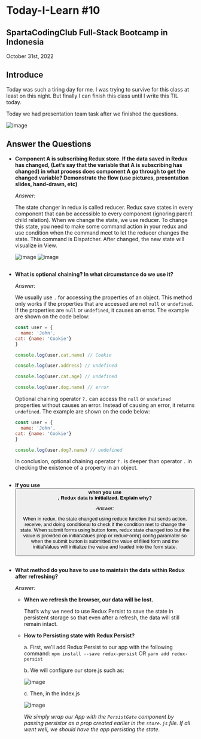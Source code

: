 # Today-I-Learn #10
## SpartaCodingClub Full-Stack Bootcamp in Indonesia
October 31st, 2022

## Introduce

Today was such a tiring day for me. I was trying to survive for this class at least on this night. 
But finally I can finish this class until I write this TIL today.

Today we had presentation team task after we finished the questions.

![image](https://user-images.githubusercontent.com/62550785/199056716-1d41dc4d-be39-44be-817e-143481add2ba.png)

## Answer the Questions
- **Component A is subscribing Redux store. If the data saved in Redux has changed, (Let’s say that the variable that A is subscribing has changed) in what process does component A go through to get the changed variable? Demonstrate the flow (use pictures, presentation slides, hand-drawn, etc)**
  
  *Answer:*
  
  The state changer in redux is called reducer. Redux save states in every component that can be accessible to every component 
  (ignoring parent child relation). When we change the state, we use reducer. To change this state, you need to make some command 
  action in your redux and use condition when the command meet to let the reducer changes the state. This command is Dispatcher. 
  After changed, the new state will visualize in View. 

  ![image](https://user-images.githubusercontent.com/62550785/199052737-f127a855-5f0f-4553-829f-d86887c536ed.png)
  ![image](https://user-images.githubusercontent.com/62550785/199056950-44ae829e-f516-456a-b705-573d984aedca.png)

##

- **What is optional chaining? In what circumstance do we use it?**
  
  *Answer:*
  
  We usually use ``` . ``` for accessing the properties of an object. This method only works if the properties that are accessed
  are not ``` null ``` or ``` undefined ```. If the properties are ``` null ``` or ``` undefined ```, it causes an error. 
  The example are shown on the code below:
  
  ```js
  const user = {
	name: 'John',
  cat: {name: 'Cookie'}
  }

  console.log(user.cat.name) // Cookie

  console.log(user.address) // undefined

  console.log(user.cat.age) // undefined

  console.log(user.dog.name) // error
  ```
  
  Optional chaining operator ``` ?. ``` can access the ``` null ``` or ``` undefined ``` properties without causes an error. 
  Instead of causing an error, it returns ``` undefined ```. The example are shown on the code below:
  
  ```js
  const user = {
	name: 'John',
  cat: {name: 'Cookie'}
  }

  console.log(user.dog?.name) // undefined
  ```
  
  In conclusion, optional chaining operator ``` ?. ``` is deeper than operator ``` . ``` in checking the existence of a property in an object.

##

- **If you use <button type="submit"> when you use <form>, Redux data is initialized. Explain why?**
  
  *Answer:*
  
  When in redux, the state changed using reduce function that sends action, receive, and doing conditional to check if the 
  condition met to change the state. When submit forms using button form, redux state changed too but the value is provided 
  on initialValues prop or reduxForm() config paramater so when the submit button is submitted the value of filled form and 
  the initialValues will initialize the value and loaded into the form state. 

##  

- **What method do you have to use to maintain the data within Redux after refreshing?**
  
  *Answer:*
  
  * **When we refresh the browser, our data will be lost.**
    
    That’s why we need to use Redux Persist to save the state in persistent storage so that even after a refresh, 
    the data will still remain intact.
  
  * **How to Persisting state with Redux Persist?**
  
    a. First, we’ll add Redux Persist to our app with the following command:
    ```npm install --save redux-persist``` OR ```yarn add redux-persist```
    
    b. We will configure our store.js such as:
    
    ![image](https://user-images.githubusercontent.com/62550785/199055718-4bf0095d-5bf7-4203-a2eb-aeecd3b96c4e.png)
    
    c. Then, in the index.js
  
    ![image](https://user-images.githubusercontent.com/62550785/199055814-49fcded2-5ab8-438a-9492-1612ae88e582.png)

    *We simply wrap our App with the ```PersistGate``` component by passing persistor as a prop created earlier in the ```store.js``` file. 
    If all went well, we should have the app persisting the state.*
